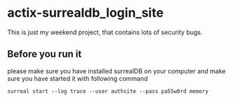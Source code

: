# actix-surrealdb_login_site
This is just my weekend project, that contains lots of security bugs.
## Before you run it
please make sure you have installed surrealDB on your computer
and make sure you have started it with following command
```
surreal start --log trace --user authsite --pass pa55w0rd memory
```
